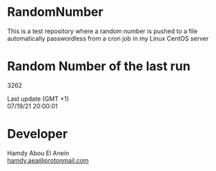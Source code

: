 # RandomNumber    
This is a test repository where a random number is pushed to a file automatically passwordless from a cron job in my Linux CentOS server    
# Random Number of the last run   
3262
      
Last update (GMT +1)    
07/19/21 20:00:01
# Developer    
Hamdy Abou El Anein   
hamdy.aea@protonmail.com
